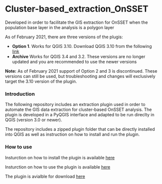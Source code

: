 # Cluster-based_extraction_OnSSET
Developed in order to facilitate the GIS extraction for OnSSET when the population base layer in the analysis is a polygon layer

As of February 2021, there are three versions of the plugis:

* **Option 1**. Works for QGIS 3.10. Download QGIS 3.10 from the following [link](https://qgis.org/downloads/QGIS-OSGeo4W-3.10.7-1-Setup-x86_64.exe)
* **Archive** Works for QGIS 3.4 and 3.2. These versions are no longer updated and you are recommended to use the newer versions

**Note:** As of February 2021 support of Option 2 and 3 is discontinued. These versions can still be used, but troubleshooting and changes will exclusively target the 3.10 version of the plugin.

### Introduction

The following repository includes an extraction plugin used in order to automate the GIS data extraction for cluster-based OnSSET analysis. The plugin is developed in a PyQGIS interface and adapted to be run direclty in QGIS (version 3.0 or newer). 

The repository includes a zipped plugin folder that can be directly installed into QGIS as well as instruction on how to install and run the plugin. 

### How to use

Insturction on how to install the plugin is available [here](https://github.com/KTH-dESA/Cluster-based_extraction_OnSSET/blob/master/Instructions/Installation%20of%20plugins.docx)

Insturction on how to use the plugin is available [here](https://github.com/KTH-dESA/Cluster-based_extraction_OnSSET/blob/master/Instructions/Running%20the%20cluster-based%20plugin.docx)

The plugin is avialble for download [here](https://github.com/KTH-dESA/Cluster-based_extraction_OnSSET/blob/master/Plugin/gep_onsset.zip)




